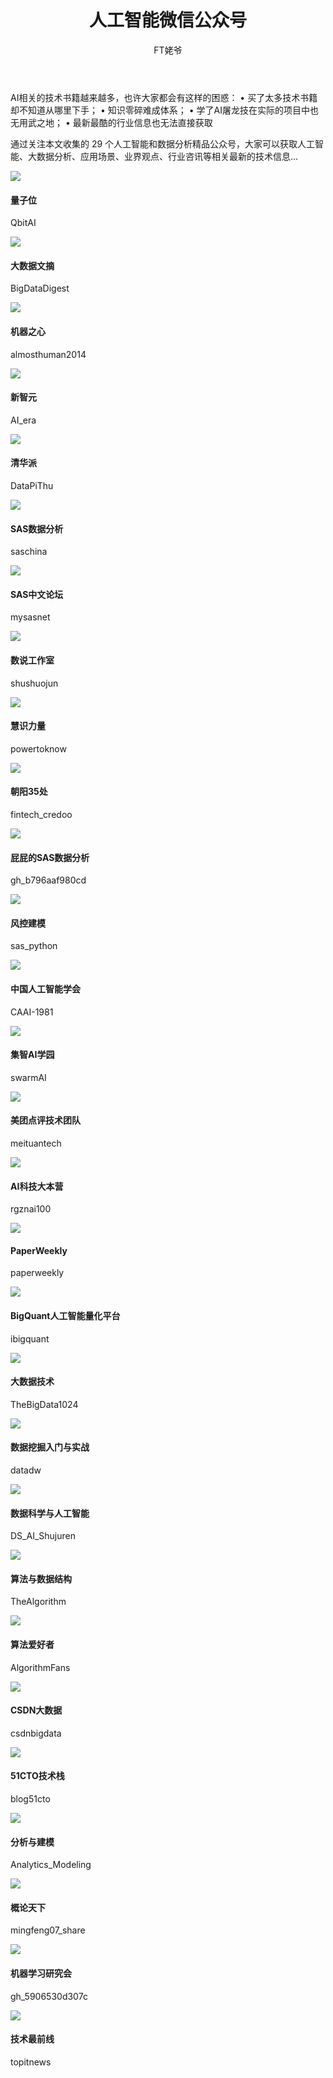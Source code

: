 ﻿---
layout: post
title: 人工智能微信公众号
author: FT姥爷
tags: [人工智能, 微信公众号]
comments: true
excerpt: 
category:
- 资讯
---

AI相关的技术书籍越来越多，也许大家都会有这样的困惑：
• 买了太多技术书籍却不知道从哪里下手；
• 知识零碎难成体系；
• 学了AI屠龙技在实际的项目中也无用武之地；
• 最新最酷的行业信息也无法直接获取

通过关注本文收集的 29 个人工智能和数据分析精品公众号，大家可以获取人工智能、大数据分析、应用场景、业界观点、行业咨讯等相关最新的技术信息...

<!--more-->
<div class="row">
<div class="col-sm-6 col-md-3"><div class="thumbnail"><img src="https://open.weixin.qq.com/qr/code?username=QbitAI"/>     <div class="caption"> <h4>量子位</h4><p>QbitAI</p> </div></div> </div> 
<div class="col-sm-6 col-md-3"><div class="thumbnail"><img src="https://open.weixin.qq.com/qr/code?username=BigDataDigest"/> <div class="caption"> <h4>大数据文摘</h4><p>BigDataDigest</p> </div> </div> </div> 
<div class="col-sm-6 col-md-3"><div class="thumbnail"><img src="https://open.weixin.qq.com/qr/code?username=almosthuman2014"><div class="caption"> <h4>机器之心</h4><p>almosthuman2014</p>  </div>   </div>  </div>  
<div class="col-sm-6 col-md-3"><div class="thumbnail"><img src="https://open.weixin.qq.com/qr/code?username=AI_era"><div class="caption"> <h4>新智元</h4><p>AI_era</p>  </div>  </div>  </div>  
<div class="col-sm-6 col-md-3"><div class="thumbnail"><img src="https://open.weixin.qq.com/qr/code?username=DataPiThu"><div class="caption"> <h4>清华派</h4><p>DataPiThu</p>  </div>  </div>  </div>  
<div class="col-sm-6 col-md-3"><div class="thumbnail"><img src="https://open.weixin.qq.com/qr/code?username=saschina"><div class="caption"> <h4>SAS数据分析</h4><p>saschina</p>  </div>  </div>  </div>  
<div class="col-sm-6 col-md-3"><div class="thumbnail"><img src="https://open.weixin.qq.com/qr/code?username=mysasnet"><div class="caption"> <h4>SAS中文论坛</h4><p>mysasnet</p>  </div>  </div>  </div>  
<div class="col-sm-6 col-md-3"><div class="thumbnail"><img src="https://open.weixin.qq.com/qr/code?username=shushuojun"><div class="caption"> <h4>数说工作室</h4><p>shushuojun</p>  </div>  </div>  </div>  

<div class="col-sm-6 col-md-3"><div class="thumbnail"><img src="https://open.weixin.qq.com/qr/code?username=powertoknow"><div class="caption"> <h4>慧识力量</h4><p>powertoknow</p>  </div></div> </div>  
<div class="col-sm-6 col-md-3"><div class="thumbnail"><img src="https://open.weixin.qq.com/qr/code?username=fintech_credoo"><div class="caption"> <h4>朝阳35处</h4><p>fintech_credoo</p>  </div>  </div>  </div>  
<div class="col-sm-6 col-md-3"><div class="thumbnail"><img src="https://open.weixin.qq.com/qr/code?username=gh_b796aaf980cd"><div class="caption"> <h4>屁屁的SAS数据分析</h4><p>gh_b796aaf980cd</p>  </div>  </div>  </div>  
<div class="col-sm-6 col-md-3"><div class="thumbnail"><img src="https://open.weixin.qq.com/qr/code?username=sas_python"><div class="caption"> <h4>风控建模</h4><p>sas_python</p>  </div>  </div>  </div>  

<div class="col-sm-6 col-md-3"><div class="thumbnail"><img src="https://open.weixin.qq.com/qr/code?username=CAAI-1981"><div class="caption"> <h4>中国人工智能学会</h4><p>CAAI-1981</p>  </div>  </div>  </div>  
<div class="col-sm-6 col-md-3"><div class="thumbnail"><img src="https://open.weixin.qq.com/qr/code?username=swarmAI"><div class="caption"> <h4>集智AI学园</h4><p>swarmAI</p>  </div>  </div>  </div>  
<div class="col-sm-6 col-md-3"><div class="thumbnail"><img src="https://open.weixin.qq.com/qr/code?username=meituantech"><div class="caption"> <h4>美团点评技术团队</h4><p>meituantech</p>  </div>  </div>  </div>  
<div class="col-sm-6 col-md-3"><div class="thumbnail"><img src="https://open.weixin.qq.com/qr/code?username=rgznai100"><div class="caption"> <h4>AI科技大本营 </h4><p>rgznai100</p>  </div>  </div>  </div>  
<div class="col-sm-6 col-md-3"><div class="thumbnail"><img src="https://open.weixin.qq.com/qr/code?username=paperweekly"><div class="caption"> <h4>PaperWeekly</h4><p>paperweekly</p>  </div>  </div>  </div>  
<div class="col-sm-6 col-md-3"><div class="thumbnail"><img src="https://open.weixin.qq.com/qr/code?username=ibigquant"><div class="caption"> <h4>BigQuant人工智能量化平台</h4><p>ibigquant</p>  </div>  </div>  </div>  
<div class="col-sm-6 col-md-3"><div class="thumbnail"><img src="https://open.weixin.qq.com/qr/code?username=TheBigData1024"><div class="caption"> <h4>大数据技术</h4><p>TheBigData1024</p>  </div>  </div>  </div>  

<div class="col-sm-6 col-md-3"><div class="thumbnail"><img src="https://open.weixin.qq.com/qr/code?username=datadw"><div class="caption"> <h4>数据挖掘入门与实战</h4><p>datadw</p>  </div>  </div>  </div>  
<div class="col-sm-6 col-md-3"><div class="thumbnail"><img src="https://open.weixin.qq.com/qr/code?username=DS_AI_Shujuren"><div class="caption"> <h4>数据科学与人工智能</h4><p>DS_AI_Shujuren</p>  </div>  </div>  </div>  
<div class="col-sm-6 col-md-3"><div class="thumbnail"><img src="https://open.weixin.qq.com/qr/code?username=TheAlgorithm"><div class="caption"> <h4>算法与数据结构</h4><p>TheAlgorithm</p>  </div>  </div>  </div>  
<div class="col-sm-6 col-md-3"><div class="thumbnail"><img src="https://open.weixin.qq.com/qr/code?username=AlgorithmFans"><div class="caption"> <h4>算法爱好者</h4><p>AlgorithmFans</p>  </div>  </div>  </div>  

<div class="col-sm-6 col-md-3"><div class="thumbnail"><img src="https://open.weixin.qq.com/qr/code?username=csdnbigdata"><div class="caption"> <h4>CSDN大数据</h4><p>csdnbigdata</p>  </div>  </div>  </div>  
<div class="col-sm-6 col-md-3"><div class="thumbnail"><img src="https://open.weixin.qq.com/qr/code?username=blog51cto"><div class="caption"> <h4>51CTO技术栈</h4><p>blog51cto</p>  </div>  </div>  </div> 
<div class="col-sm-6 col-md-3"><div class="thumbnail"><img src="https://open.weixin.qq.com/qr/code?username=Analytics_Modeling"><div class="caption"> <h4>分析与建模</h4><p>Analytics_Modeling</p>  </div>  </div>  </div>  
<div class="col-sm-6 col-md-3"><div class="thumbnail"><img src="https://open.weixin.qq.com/qr/code?username=mingfeng07_share"><div class="caption"> <h4>概论天下</h4><p>mingfeng07_share</p>  </div>  </div>  </div>  
<div class="col-sm-6 col-md-3"><div class="thumbnail"><img src="https://open.weixin.qq.com/qr/code?username=gh_5906530d307c"><div class="caption"> <h4>机器学习研究会</h4><p>gh_5906530d307c</p>  </div>  </div>  </div>  
<div class="col-sm-6 col-md-3"><div class="thumbnail"><img src="https://open.weixin.qq.com/qr/code?username=topitnews"><div class="caption"> <h4>技术最前线 </h4><p>topitnews</p>  </div>  </div>  </div>  
</div>
